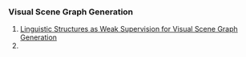 ### Visual Scene Graph Generation
1. [Linguistic Structures as Weak Supervision for Visual Scene Graph Generation](https://arxiv.org/abs/2105.13994)
2. 
